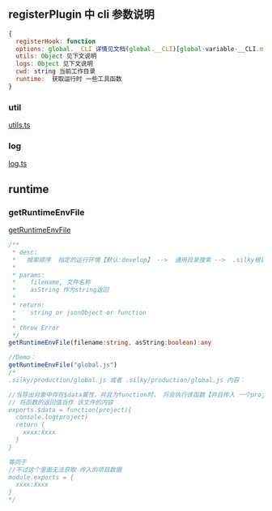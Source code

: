 ## registerPlugin 中 cli 参数说明

```js
{
  registerHook: function
  options: global.__CLI 详情见文档(global.__CLI)[global-variable-__CLI.md]
  utils: Object 见下文说明
  logs: Object 见下文说明
  cwd: string 当前工作目录
  runtime:  获取运行时 一些工具函数
}
```

### util

[utils.ts](../src/hooks/utils.md)

### log

[log.ts](../src/lib/log.ts)

## runtime

### getRuntimeEnvFile

[getRuntimeEnvFile](../src/runtime-enviroment/getRuntimeEnvFile.ts)

```typescript
/**
 * desc:
 *   搜索顺序  指定的运行环境【默认:develop】 -->  通用目录搜索 -->  .silky根目录
 * 
 * params:
 *    filename, 文件名称
 *    asString 作为string返回
 *    
 * return:
 *    string or jsonObject or function
 * 
 * throw Error
 */
getRuntimeEnvFile(filename:string, asString:boolean):any

//Demo：
getRuntimeEnvFile("global.js")
/*
.silky/production/global.js 或者 .silky/production/global.js 内容：

//当导出对象中存在$data属性，并且为function时， 将会执行该函数【并且传入 一个project 对象，里面包含一些 项目 数据，如git hash等】。
// 将函数的返回值当作 该文件的内容
exports.$data = function(project){
  console.log(project)
  return {
    xxxx:Xxxx
  }
}

等同于
//不过这个里面无法获取 传入的项目数据
module.exports = {
  xxxx:Xxxx
}
*/
```